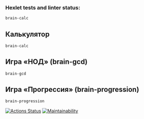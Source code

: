### Hexlet tests and linter status:
```bash
brain-calc
```
## Калькулятор

```bash
brain-calc
```

## Игра «НОД» (brain-gcd)

```bash
brain-gcd
```

## Игра «Прогрессия» (brain-progression)

```bash
brain-progression
```

[![Actions Status](https://github.com/Anik0000000/python-project-49/actions/workflows/hexlet-check.yml/badge.svg)](https://github.com/Anik0000000/python-project-49/actions)
[![Maintainability](https://api.codeclimate.com/v1/badges/b57f2f656de78f088522/maintainability)](https://codeclimate.com/github/Anik0000000/python-project-49/maintainability)